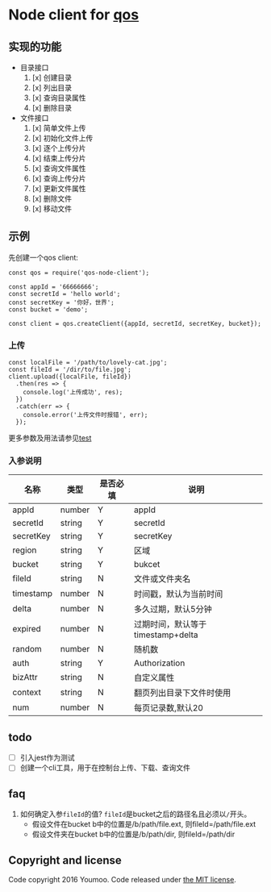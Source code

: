 Node client for [qos](https://www.qcloud.com/doc/api/435/6052)
===============


## 实现的功能

- 目录接口
  1. [x] 创建目录
  2. [x] 列出目录
  3. [x] 查询目录属性
  4. [x] 删除目录
- 文件接口
  1. [x] 简单文件上传
  2. [x] 初始化文件上传
  3. [x] 逐个上传分片
  4. [x] 结束上传分片
  5. [x] 查询文件属性
  6. [x] 查询上传分片
  7. [x] 更新文件属性
  8. [x] 删除文件
  9. [x] 移动文件


## 示例

先创建一个qos client:

```
const qos = require('qos-node-client');

const appId = '66666666';
const secretId = 'hello world';
const secretKey = '你好，世界';
const bucket = 'demo';

const client = qos.createClient({appId, secretId, secretKey, bucket});
```

### 上传

```
const localFile = '/path/to/lovely-cat.jpg';
const fileId = '/dir/to/file.jpg';
client.upload({localFile, fileId})
  .then(res => {
    console.log('上传成功', res);
  })
  .catch(err => {
    console.error('上传文件时报错', err);
  });
```

更多参数及用法请参见[test](src/test)


### 入参说明

|    名称   |  类型  | 是否必填 |                说明               |
|-----------|--------|----------|-----------------------------------|
| appId     | number | Y        | appId                             |
| secretId  | string | Y        | secretId                          |
| secretKey | string | Y        | secretKey                         |
| region    | string | Y        | 区域                              |
| bucket    | string | Y        | bukcet                            |
| fileId    | string | N        | 文件或文件夹名                    |
| timestamp | number | N        | 时间戳，默认为当前时间            |
| delta     | number | N        | 多久过期，默认5分钟               |
| expired   | number | N        | 过期时间，默认等于timestamp+delta |
| random    | number | N        | 随机数                            |
| auth      | string | Y        | Authorization                     |
| bizAttr   | string | N        | 自定义属性                      |
| context   | string | N        | 翻页列出目录下文件时使用        |
| num       | number | N        | 每页记录数,默认20                   |

## todo

- [ ] 引入jest作为测试
- [ ] 创建一个cli工具，用于在控制台上传、下载、查询文件

## faq

1. 如何确定入参`fileId`的值?
    `fileId`是bucket之后的路径名且必须以`/`开头。
    - 假设文件在bucket b中的位置是/b/path/file.ext, 则fileId=/path/file.ext
    - 假设文件夹在bucket b中的位置是/b/path/dir, 则fileId=/path/dir


## Copyright and license

Code copyright 2016 Youmoo. Code released under [the MIT license](LICENSE).
